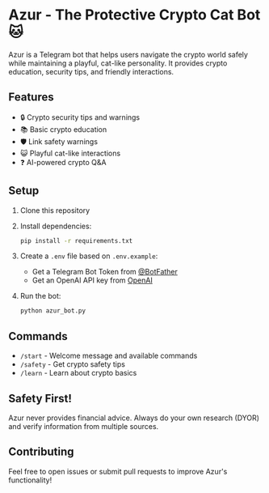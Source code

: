 # Azur - The Protective Crypto Cat Bot 🐱

Azur is a Telegram bot that helps users navigate the crypto world safely while maintaining a playful, cat-like personality. It provides crypto education, security tips, and friendly interactions.

## Features

- 🔒 Crypto security tips and warnings
- 📚 Basic crypto education
- 🛡️ Link safety warnings
- 😺 Playful cat-like interactions
- ❓ AI-powered crypto Q&A

## Setup

1. Clone this repository
2. Install dependencies:
   ```bash
   pip install -r requirements.txt
   ```
3. Create a `.env` file based on `.env.example`:
   - Get a Telegram Bot Token from [@BotFather](https://t.me/botfather)
   - Get an OpenAI API key from [OpenAI](https://platform.openai.com)

4. Run the bot:
   ```bash
   python azur_bot.py
   ```

## Commands

- `/start` - Welcome message and available commands
- `/safety` - Get crypto safety tips
- `/learn` - Learn about crypto basics

## Safety First!

Azur never provides financial advice. Always do your own research (DYOR) and verify information from multiple sources.

## Contributing

Feel free to open issues or submit pull requests to improve Azur's functionality!
